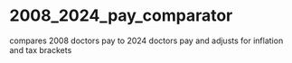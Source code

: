 # 2008_2024_pay_comparator
compares 2008 doctors pay to 2024 doctors pay and adjusts for inflation and tax brackets
